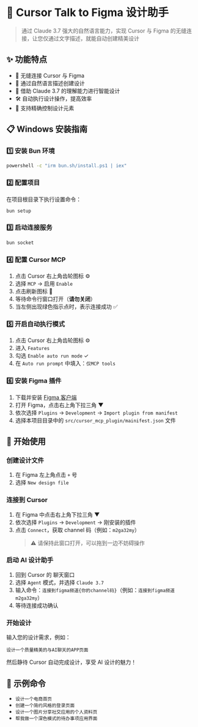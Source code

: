# 🎨 Cursor Talk to Figma 设计助手

> 通过 Claude 3.7 强大的自然语言能力，实现 Cursor 与 Figma 的无缝连接，让您仅通过文字描述，就能自动创建精美设计

## ✨ 功能特点

- 🔄 无缝连接 Cursor 与 Figma
- 💬 通过自然语言描述创建设计
- 🤖 借助 Claude 3.7 的理解能力进行智能设计
- 🛠️ 自动执行设计操作，提高效率
- 🎯 支持精确控制设计元素

## 📋 Windows 安装指南

### 1️⃣ 安装 Bun 环境

```bash
powershell -c "irm bun.sh/install.ps1 | iex"
```

### 2️⃣ 配置项目

在项目根目录下执行设置命令：

```bash
bun setup
```

### 3️⃣ 启动连接服务

```bash
bun socket
```

### 4️⃣ 配置 Cursor MCP

1. 点击 Cursor 右上角齿轮图标 ⚙️
2. 选择 `MCP` → 启用 `Enable`
3. 点击刷新图标 🔄
4. 等待命令行窗口打开（**请勿关闭**）
5. 当左侧出现绿色指示点时，表示连接成功 ✅

### 5️⃣ 开启自动执行模式

1. 点击 Cursor 右上角齿轮图标 ⚙️
2. 进入 `Features`
3. 勾选 `Enable auto run mode` ✓
4. 在 `Auto run prompt` 中填入：`仅MCP tools`

### 6️⃣ 安装 Figma 插件

1. 下载并安装 [Figma 客户端](https://desktop.figma.com/win/FigmaSetup.exe)
2. 打开 Figma，点击右上角下拉三角 ▼
3. 依次选择 `Plugins` → `Development` → `Import plugin from manifest`
4. 选择本项目目录中的 `src/cursor_mcp_plugin/mainifest.json` 文件

## 🚀 开始使用

### 创建设计文件

1. 在 Figma 左上角点击 `+` 号
2. 选择 `New design file`

### 连接到 Cursor

1. 在 Figma 中点击右上角下拉三角 ▼
2. 依次选择 `Plugins` → `Development` → 刚安装的插件
3. 点击 `Connect`，获取 channel 码（例如：`m2ga32my`）
   > ⚠️ 请保持此窗口打开，可以拖到一边不妨碍操作

### 启动 AI 设计助手

1. 回到 Cursor 的 聊天窗口
2. 选择 `Agent` 模式，并选择 `Claude 3.7`
3. 输入命令：`连接到figma频道{你的channel码}`（例如：`连接到figma频道m2ga32my`）
4. 等待连接成功确认

### 开始设计

输入您的设计需求，例如：

```
设计一个质量精美的与AI聊天的APP页面
```

然后静待 Cursor 自动完成设计，享受 AI 设计的魅力！

## 📝 示例命令

- `设计一个电商首页`
- `创建一个简约风格的登录页面`
- `设计一个图片分享社交应用的个人资料页`
- `帮我做一个深色模式的待办事项应用界面`
